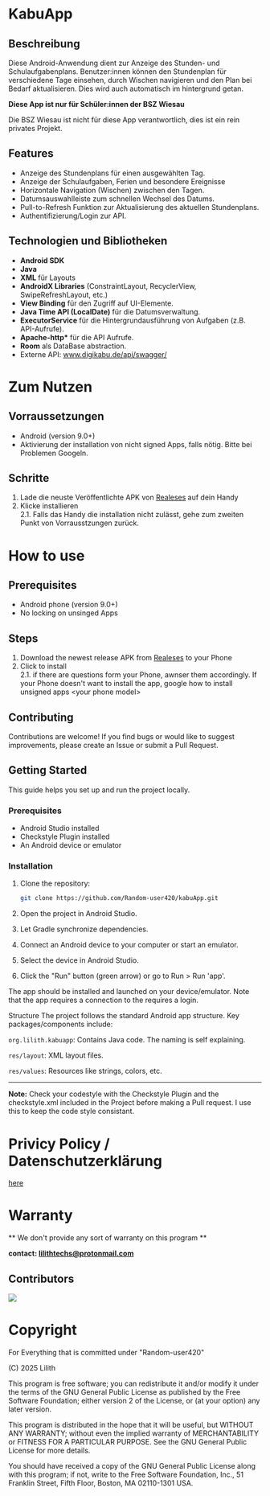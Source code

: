 # KabuApp

## Beschreibung

Diese Android-Anwendung dient zur Anzeige des Stunden- und Schulaufgabenplans. Benutzer:innen können den Stundenplan für verschiedene Tage einsehen, durch Wischen navigieren und den Plan bei Bedarf aktualisieren. Dies wird auch automatisch im hintergrund getan.

**Diese App ist nur für Schüler:innen der BSZ Wiesau**

Die BSZ Wiesau ist nicht für diese App verantwortlich, dies ist ein rein privates Projekt.

## Features

* Anzeige des Stundenplans für einen ausgewählten Tag.
* Anzeige der Schulaufgaben, Ferien und besondere Ereignisse
* Horizontale Navigation (Wischen) zwischen den Tagen.
* Datumsauswahlleiste zum schnellen Wechsel des Datums.
* Pull-to-Refresh Funktion zur Aktualisierung des aktuellen Stundenplans.
* Authentifizierung/Login zur API.

## Technologien und Bibliotheken

* **Android SDK**
* **Java**
* **XML** für Layouts
* **AndroidX Libraries** (ConstraintLayout, RecyclerView, SwipeRefreshLayout, etc.)
* **View Binding** für den Zugriff auf UI-Elemente.
* **Java Time API (LocalDate)** für die Datumsverwaltung.
* **ExecutorService** für die Hintergrundausführung von Aufgaben (z.B. API-Aufrufe).
* **Apache-http\*** für die API Aufrufe.
* **Room** als DataBase abstraction.
* Externe API: www.digikabu.de/api/swagger/


# Zum Nutzen

## Vorraussetzungen
* Android (version 9.0+)
* Aktivierung der installation von nicht signed Apps, falls nötig. Bitte bei Problemen Googeln.

## Schritte
1. Lade die neuste Veröffentlichte APK von [Realeses](https://github.com/Random-user420/kabuApp/releases/tag/0.1-beta) auf dein Handy
2. Klicke installieren\
  2.1. Falls das Handy die installation nicht zulässt, gehe zum zweiten Punkt von Vorrausstzungen zurück.    

# How to use

## Prerequisites
* Android phone (version 9.0+)
* No locking on unsinged Apps

## Steps
1. Download the newest release APK from [Realeses](https://github.com/Random-user420/kabuApp/releases/tag/0.1-beta) to your Phone
2. Click to install\
  2.1. if there are questions form your Phone, awnser them accordingly. If your Phone doesn't want to install the app, google how to install unsigned apps  \<your phone model>   
  
## Contributing

Contributions are welcome! If you find bugs or would like to suggest improvements, please create an Issue or submit a Pull Request.

## Getting Started

This guide helps you set up and run the project locally.

### Prerequisites

* Android Studio installed
* Checkstyle Plugin installed
* An Android device or emulator

### Installation

1. Clone the repository:
   ```bash
   git clone https://github.com/Random-user420/kabuApp.git
2. Open the project in Android Studio.
3. Let Gradle synchronize dependencies.
   
4. Connect an Android device to your computer or start an emulator.
5. Select the device in Android Studio.
6. Click the "Run" button (green arrow) or go to Run > Run 'app'.

The app should be installed and launched on your device/emulator. Note that the app requires a connection to the requires a login.

Structure
The project follows the standard Android app structure. Key packages/components include:

```org.lilith.kabuapp```: Contains Java code. The naming is self explaining.

```res/layout```: XML layout files.

```res/values```: Resources like strings, colors, etc.

---
**Note:**
Check your codestyle with the Checkstyle Plugin and the checkstyle.xml included in the Project before making a Pull request. I use this to keep the code style consistant.

# Privicy Policy / Datenschutzerklärung
[here](https://github.com/Random-user420/kabuApp/blob/03a3f4968481bb9b7f2bf1d6e39d4fefae375c66/PRIVACY.md)

# Warranty
** We don't provide any sort of warranty on this program **

**contact: lilithtechs@protonmail.com**

## Contributors

<a href="https://github.com/Random-user420/kabuApp/graphs/contributors">
  <img src="https://contrib.rocks/image?repo=Random-user420/kabuApp"/>
</a>

# Copyright
For Everything that is committed under "Random-user420"

(C) 2025 Lilith

This program is free software; you can redistribute it and/or modify
it under the terms of the GNU General Public License as published by
the Free Software Foundation; either version 2 of the License, or
(at your option) any later version.

This program is distributed in the hope that it will be useful,
but WITHOUT ANY WARRANTY; without even the implied warranty of
MERCHANTABILITY or FITNESS FOR A PARTICULAR PURPOSE.  See the
GNU General Public License for more details.

You should have received a copy of the GNU General Public License along
with this program; if not, write to the Free Software Foundation, Inc.,
51 Franklin Street, Fifth Floor, Boston, MA 02110-1301 USA.
